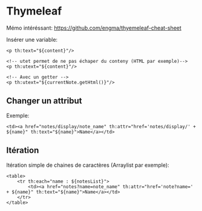 # Thymeleaf

Mémo intéréssant: https://github.com/engma/thyemeleaf-cheat-sheet

Insérer une variable:

    <p th:text="${content}"/>
    
    <!-- utet permet de ne pas échaper du conteny (HTML par exemple)-->
    <p th:utext="${content}"/>
    
    <!-- Avec un getter -->
    <p th:utext="${currentNote.getHtml()}"/>
    
## Changer un attribut

Exemple:

    <td><a href="notes/display/note_name" th:attr="href='notes/display/' + ${name}" th:text="${name}">Name</a></td>
    
## Itération

Itération simple de chaines de caractères (Arraylist par exemple):

    <table>
        <tr th:each="name : ${notesList}">
            <td><a href="notes?name=note_name" th:attr="href='note?name=' + ${name}" th:text="${name}">Name</a></td>
        </tr>
    </table>